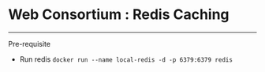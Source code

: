 # **Web Consortium** : Redis Caching
---

Pre-requisite
- Run redis `docker run --name local-redis -d -p 6379:6379 redis`
